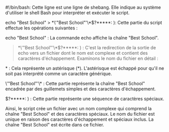 #!/bin/bash: Cette ligne est une ligne de shebang. Elle indique au système d'utiliser le shell Bash pour interpréter et exécuter le script.

echo "Best School" > \*\\'"Best School"\'\\*$\?\*\*\*\*\*: ): Cette partie du script effectue les opérations suivantes :

echo "Best School" : La commande echo affiche la chaîne "Best School".

> \*\\'"Best School"\'\\*$\?\*\*\*\*\*: ) : C'est la redirection de la sortie de echo vers un fichier dont le nom est complexe et contient des caractères d'échappement. Examinons le nom du fichier en détail :

\* : Cela représente un astérisque (*). L'astérisque est échappé pour qu'il ne soit pas interprété comme un caractère générique.

\\'"Best School"\'\\* : Cette partie représente la chaîne "Best School" encadrée par des guillemets simples et des caractères d'échappement.

$\?\*\*\*\*\*: ) : Cette partie représente une séquence de caractères spéciaux.

Ainsi, le script crée un fichier avec un nom complexe qui comprend la chaîne "Best School" et des caractères spéciaux. Le nom du fichier est unique en raison des caractères d'échappement et spéciaux inclus. La chaîne "Best School" est écrite dans ce fichier.
